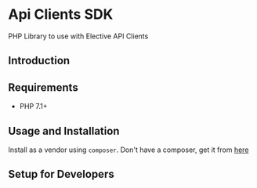 # Api Clients SDK

PHP Library to use with Elective API Clients

## Introduction

## Requirements
* PHP 7.1+

## Usage and Installation

Install as a vendor using `composer`. Don't have a composer, get it from [here](https://getcomposer.org/)

## Setup for Developers
